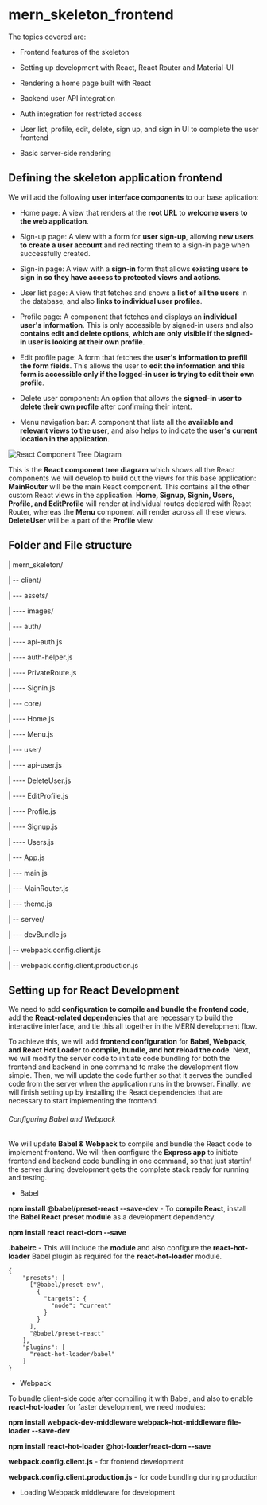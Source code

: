 # mern_skeleton_frontend

The topics covered are:

* Frontend features of the skeleton

* Setting up development with React, React Router and Material-UI

* Rendering a home page built with React

* Backend user API integration

* Auth integration for restricted access

* User list, profile, edit, delete, sign up, and sign in UI to complete the user frontend

* Basic server-side rendering

## Defining the skeleton application frontend

We will add the following **user interface components** to our base aplication:

* Home page: A view that renders at the **root URL** to **welcome users to the web application**.

* Sign-up page: A view with a form for **user sign-up**, allowing **new users to create a user account** and redirecting them to a sign-in page when successfully created.

* Sign-in page: A view with a **sign-in** form that allows **existing users to sign in so they have access to protected views and actions**.

* User list page: A view that fetches and shows a **list of all the users** in the database, and also **links to individual user profiles**.

* Profile page: A component that fetches and displays an **individual user's information**. This is only accessible by signed-in users and also **contains edit and delete options, which are only visible if the signed-in user is looking at their own profile**.

* Edit profile page: A form that fetches the **user's information to prefill the form fields**. This allows the user to **edit the information and this form is accessible only if the logged-in user is trying to edit their own profile**.

* Delete user component: An option that allows the **signed-in user to delete their own profile** after confirming their intent.

* Menu navigation bar: A component that lists all the **available and relevant views to the user**, and also helps to indicate the **user's current location in the application**.

![React Component Tree Diagram](https://github.com/piyush-cosmo/mern_skeleton_backend_frontend/blob/master/images/react_component_tree_diagram.png)

This is the **React component tree diagram** which shows all the React components we will develop to build out the views for this base application: **MainRouter** will be the main React component. This contains all the other custom React views in the application. **Home, Signup, Signin, Users, Profile, and EditProfile** will render at individual routes declared with React Router, whereas the **Menu** component will render across all these views. **DeleteUser** will be a part of the **Profile** view.

## Folder and File structure

| mern_skeleton/

| -- client/

| --- assets/

| ---- images/

| --- auth/

| ---- api-auth.js

| ---- auth-helper.js

| ---- PrivateRoute.js

| ---- Signin.js

| --- core/

| ---- Home.js

| ---- Menu.js

| --- user/

| ---- api-user.js

| ---- DeleteUser.js

| ---- EditProfile.js

| ---- Profile.js

| ---- Signup.js

| ---- Users.js

| --- App.js

| --- main.js

| --- MainRouter.js

| --- theme.js

| -- server/

| --- devBundle.js

| -- webpack.config.client.js

| -- webpack.config.client.production.js

## Setting up for React Development

We need to add **configuration to compile and bundle the frontend code**, add the **React-related dependencies** that are necessary to build the interactive interface, and tie this all together in the MERN development flow.

To achieve this, we will add **frontend configuration** for **Babel, Webpack, and React Hot Loader** to **compile, bundle, and hot reload the code**. Next, we will modify the server code to initiate code bundling for both the frontend and backend in one command to make the development flow simple. Then, we will update the code further so that it serves the bundled code from the server when the application runs in the browser. Finally, we will finish setting up by installing the React dependencies that are necessary to start implementing the frontend.

###### Configuring Babel and Webpack

We will update **Babel & Webpack** to compile and bundle the React code to implement frontend. We will then configure the **Express app** to initiate frontend and backend code bundling in one command, so that just startinf the server during development gets the complete stack ready for running and testing.

* Babel

**npm install @babel/preset-react --save-dev** - To **compile React**, install the **Babel React preset module** as a development dependency.

**npm install react react-dom --save**

**.babelrc** - This will include the **module** and also configure the **react-hot-loader** Babel plugin as required for the **react-hot-loader** module.

```
{
    "presets": [
      ["@babel/preset-env",
        {
          "targets": {
            "node": "current"
          }
        }
      ],
      "@babel/preset-react"
    ],
    "plugins": [
      "react-hot-loader/babel"
    ]
}
```

* Webpack

To bundle client-side code after compiling it with Babel, and also to enable **react-hot-loader** for faster development, we need modules:

**npm install webpack-dev-middleware webpack-hot-middleware file-loader --save-dev**

**npm install react-hot-loader @hot-loader/react-dom --save**

**webpack.config.client.js** - for frontend development

**webpack.config.client.production.js** - for code bundling during production

* Loading Webpack middleware for development
